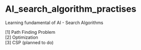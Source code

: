 # AI_search_algorithm_practises

Learning fundamental of AI - Search Algorithms

[1] Path Finding Problem  
[2] Optimization  
[3] CSP (planned to do)
